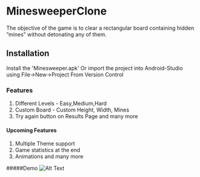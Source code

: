 # MinesweeperClone
The objective of the game is to clear a rectangular board containing hidden ”mines” without detonating any of them.

## Installation
Install the 'Minesweeper.apk' Or import the project into Android-Studio using File->New->Project From Version Control


### Features
1. Different Levels - Easy,Medium,Hard 
2. Custom Board - Custom Height, Width, Mines
3. Try again button on Results Page
and many more

#### Upcoming Features
1. Multiple Theme support
2. Game statistics at the end
3. Animations
and many more

#####Demo
![Alt Text](demo.gif)

